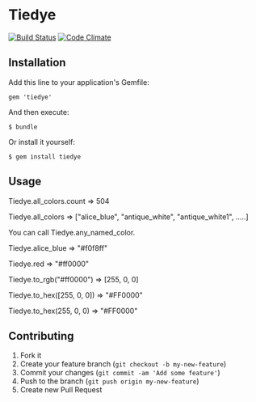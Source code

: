 # Tiedye

[![Build Status](https://travis-ci.org/jemaddux/tiedye.svg?branch=master)](https://travis-ci.org/jemaddux/tiedye)
[![Code Climate](https://codeclimate.com/github/jemaddux/tiedye/badges/gpa.svg)](https://codeclimate.com/github/jemaddux/tiedye)

## Installation

Add this line to your application's Gemfile:

    gem 'tiedye'

And then execute:

    $ bundle

Or install it yourself:

    $ gem install tiedye

## Usage

  Tiedye.all_colors.count => 504

  Tiedye.all_colors => ["alice_blue", "antique_white", "antique_white1", .....]

  You can call Tiedye.any_named_color.

  Tiedye.alice_blue => "#f0f8ff"

  Tiedye.red => "#ff0000"

  Tiedye.to_rgb("#ff0000") => [255, 0, 0]

  Tiedye.to_hex([255, 0, 0]) => "#FF0000"

  Tiedye.to_hex(255, 0, 0) => "#FF0000"

## Contributing

1. Fork it
2. Create your feature branch (`git checkout -b my-new-feature`)
3. Commit your changes (`git commit -am 'Add some feature'`)
4. Push to the branch (`git push origin my-new-feature`)
5. Create new Pull Request
